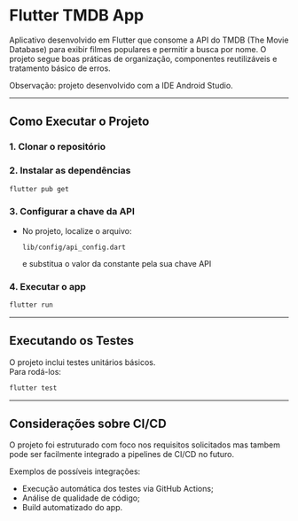 # Flutter TMDB App

Aplicativo desenvolvido em Flutter que consome a API do TMDB (The Movie Database) para exibir 
filmes populares e permitir a busca por nome. O projeto segue boas práticas de organização, 
componentes reutilizáveis e tratamento básico de erros.

Observação: projeto desenvolvido com a IDE Android Studio.

---

## Como Executar o Projeto

### 1. Clonar o repositório

### 2. Instalar as dependências
```bash
flutter pub get
```

### 3. Configurar a chave da API
- No projeto, localize o arquivo:
  ```
  lib/config/api_config.dart
  ```
  e substitua o valor da constante pela sua chave API

### 4. Executar o app
```bash
flutter run
```

---

##  Executando os Testes

O projeto inclui testes unitários básicos.  
Para rodá-los:
```bash
flutter test
```

---

## Considerações sobre CI/CD

O projeto foi estruturado com foco nos requisitos solicitados mas tambem pode ser facilmente 
integrado a pipelines de CI/CD no futuro.  

Exemplos de possíveis integrações:

- Execução automática dos testes via GitHub Actions;
- Análise de qualidade de código;
- Build automatizado do app.
